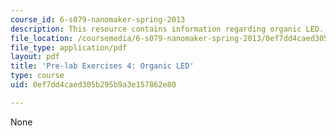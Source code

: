```yaml
---
course_id: 6-s079-nanomaker-spring-2013
description: This resource contains information regarding organic LED.
file_location: /coursemedia/6-s079-nanomaker-spring-2013/0ef7dd4caed305b295b9a3e157862e80_MIT6_S079S13_prelab04.pdf
file_type: application/pdf
layout: pdf
title: 'Pre-lab Exercises 4: Organic LED'
type: course
uid: 0ef7dd4caed305b295b9a3e157862e80

---
```

None